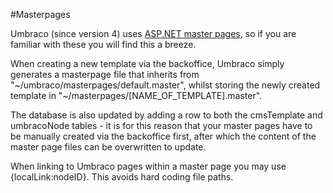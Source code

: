 #Masterpages

Umbraco (since version 4) uses [ASP.NET master pages](http://www.asp.net/web-forms/tutorials/master-pages), so if you are familiar with these you will find this a breeze.

When creating a new template via the backoffice, Umbraco simply generates a masterpage file that inherits from
"~/umbraco/masterpages/default.master", whilst storing the newly created template in 
"~/masterpages/[NAME_OF_TEMPLATE].master".

The database is also updated by adding a row to both the cmsTemplate and umbracoNode tables  - it is for this reason 
that your master pages have to be manually created via the backoffice first, after which the content of the 
master page files can be overwritten to update.

When linking to Umbraco pages within a master page you may use {localLink:nodeID}. This avoids hard coding file paths. 